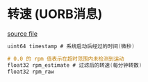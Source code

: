 # 转速 (UORB消息)


[source file](https://github.com/PX4/PX4-Autopilot/blob/main/msg/Rpm.msg)

```c
uint64 timestamp # 系统启动后经过的时间(微秒)

# 0.0 的 rpm 值表示在超时范围内未检测到运动
float32 rpm_estimate # 过滤后的转速(每分钟转数)
float32 rpm_raw

```